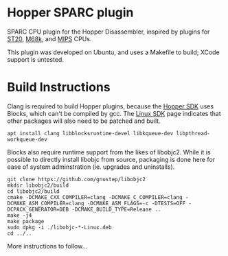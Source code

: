 # Hopper SPARC plugin
SPARC CPU plugin for the Hopper Disassembler, inspired by plugins for
[ST20](https://github.com/bSr43/HopperST20C2C4-plugin),
[M68k](https://github.com/0xc010d/HopperSDK/tree/master/Samples/M68kCPU), and
[MIPS](https://github.com/makigumo/MIPSCPU) CPUs.

This plugin was developed on Ubuntu, and uses a Makefile to build;
XCode support is untested.

# Build Instructions

Clang is required to build Hopper plugins, because the
[Hopper SDK](https://github.com/0xc010d/HopperSDK) uses Blocks,
which can't be compiled by gcc. The
[Linux SDK](https://www.hopperapp.com/blog/?p=150) page indicates
that other packages will also need to be patched and built.

```
apt install clang libblocksruntime-devel libkqueue-dev libpthread-workqueue-dev
```

Blocks also require runtime support from the likes of libobjc2. While it is possible to directly install libobjc from source, packaging is done here for ease of system adminstration (ie. upgrades and uninstalls).

```
git clone https://github.com/gnustep/libobjc2
mkdir libobjc2/build
cd libobjc2/build
cmake -DCMAKE_CXX_COMPILER=clang -DCMAKE_C_COMPILER=clang -DCMAKE_ASM_COMPILER=clang -DCMAKE_ASM_FLAGS=-c -DTESTS=OFF -DCPACK_GENERATOR=DEB -DCMAKE_BUILD_TYPE=Release ..
make -j4
make package
sudo dpkg -i ./libobjc-*-Linux.deb
cd ../..
```

More instructions to follow...
